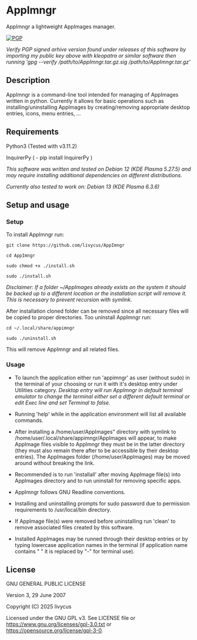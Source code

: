 # AppImngr

AppImngr a lightweight AppImages manager.

[![PGP](https://apps.kde.org/app-icons/org.kde.kleopatra.svg)](https://github.com/livycus/PGP)

*Verify PGP signed arhive version found under releases of this software by importing my public key above with kleopatra or similar software then running 'gpg --verify /path/to/AppImngr.tar.gz.sig /path/to/AppImngr.tar.gz'*

## Description

AppImngr is a command-line tool intended for managing of AppImages written in python. Currently it allows for basic operations such as installing/uninstalling AppImages by creating/removing appropriate desktop entries, icons, menu entries, ...

## Requirements

Python3 (Tested with v3.11.2)

InquirerPy ( - pip install InquirerPy )

*This software was written and tested on Debian 12 (KDE Plasma 5.27.5) and may require installing additional dependencies on different distributions.*

*Currently also tested to work on: Debian 13 (KDE Plasma 6.3.6)*

## Setup and usage

### Setup

To install AppImngr run:

```
git clone https://github.com/livycus/AppImngr

cd AppImngr

sudo chmod +x ./install.sh

sudo ./install.sh
```
*Disclaimer: If a folder ~/AppImages already exists on the system it should be backed up to a different location or the installation script will remove it. This is necessary to prevent recursion with symlink.*

After installation cloned folder can be removed since all necessary files will be copied to proper directories. Too uninstall AppImngr run:

```
cd ~/.local/share/appimngr

sudo ./uninstall.sh
```

This will remove AppImngr and all related files.

### Usage

- To launch the application either run 'appimngr' as user (without sudo) in the terminal of your choosing or run it with it's desktop entry under Utilities category.
*Desktop entry will run AppImngr in default terminal emulator to change the terminal either set a different default terminal or edit Exec line and set Terminal to false.*

- Running 'help' while in the application environment will list all available commands.

- After installing a /home/user/AppImages" directory with symlink to /home/user/.local/share/appimngr/AppImages will appear, to make AppImage files visible to AppImngr they must be in the latter directory (they must also remain there after to be accessible by their desktop entries). The AppImages folder (/home/user/AppImages) may be moved around without breaking the link.

- Recommended is to run 'installall' after moving AppImage file(s) into AppImages directory and to run uninstall for removing specific apps.

- AppImngr follows GNU Readline conventions.

- Installing and uninstalling prompts for sudo password due to permission requirements to /usr/local/bin directory.

- If AppImage file(s) were removed before uninstalling run 'clean' to remove associated files created by this software.

- Installed AppImages may be runned through their desktop entries or by typing lowercase application names in the terminal (if application name contains " " it is replaced by "-" for terminal use).

## License

GNU GENERAL PUBLIC LICENSE

Version 3, 29 June 2007

Copyright (C) 2025 livycus

Licensed under the GNU GPL v3. See LICENSE file or https://www.gnu.org/licenses/gpl-3.0.txt or https://opensource.org/license/gpl-3-0.

